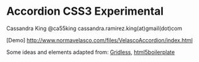 Accordion CSS3 Experimental 
================================================================
Cassandra King
@ca55king
cassandra.ramirez.king(at)gmail(dot)com

[Demo] http://www.normavelasco.com/files/VelascoAccordion/index.html


Some ideas and elements adapted from: [Gridless](http://thatcoolguy.github.io/gridless-boilerplate/), [html5boilerplate](http://html5boilerplate.com/)



